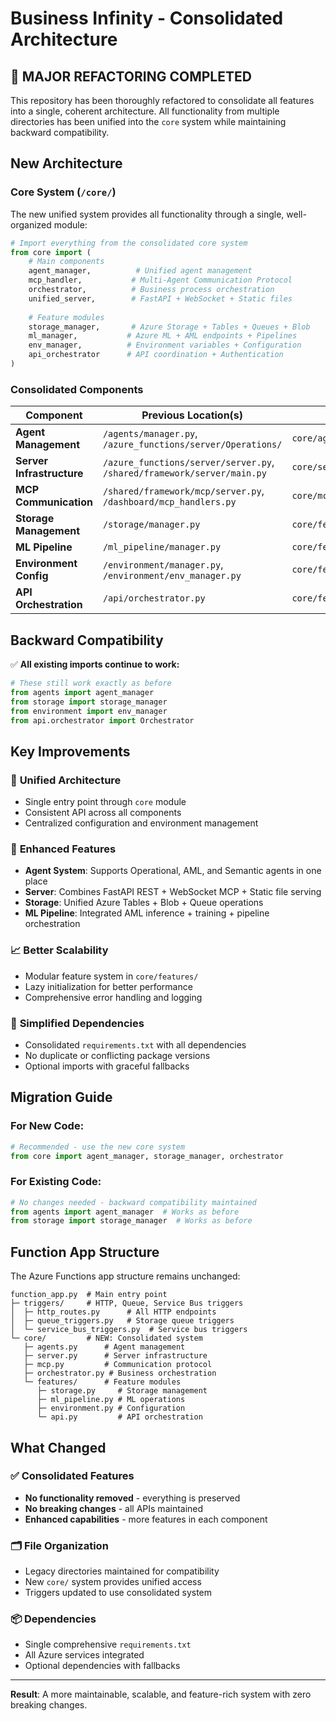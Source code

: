 # Business Infinity - Consolidated Architecture

## 🔄 **MAJOR REFACTORING COMPLETED**

This repository has been thoroughly refactored to consolidate all features into a single, coherent architecture. All functionality from multiple directories has been unified into the `core` system while maintaining backward compatibility.

## New Architecture

### Core System (`/core/`)

The new unified system provides all functionality through a single, well-organized module:

```python
# Import everything from the consolidated core system
from core import (
    # Main components
    agent_manager,          # Unified agent management
    mcp_handler,           # Multi-Agent Communication Protocol  
    orchestrator,          # Business process orchestration
    unified_server,        # FastAPI + WebSocket + Static files
    
    # Feature modules
    storage_manager,       # Azure Storage + Tables + Queues + Blob
    ml_manager,           # Azure ML + AML endpoints + Pipelines
    env_manager,          # Environment variables + Configuration
    api_orchestrator      # API coordination + Authentication
)
```

### Consolidated Components

| Component | Previous Location(s) | New Location |
|-----------|---------------------|--------------|
| **Agent Management** | `/agents/manager.py`, `/azure_functions/server/Operations/` | `core/agents.py` |
| **Server Infrastructure** | `/azure_functions/server/server.py`, `/shared/framework/server/main.py` | `core/server.py` |
| **MCP Communication** | `/shared/framework/mcp/server.py`, `/dashboard/mcp_handlers.py` | `core/mcp.py` |
| **Storage Management** | `/storage/manager.py` | `core/features/storage.py` |
| **ML Pipeline** | `/ml_pipeline/manager.py` | `core/features/ml_pipeline.py` |
| **Environment Config** | `/environment/manager.py`, `/environment/env_manager.py` | `core/features/environment.py` |
| **API Orchestration** | `/api/orchestrator.py` | `core/features/api.py` |

## Backward Compatibility

✅ **All existing imports continue to work:**

```python
# These still work exactly as before
from agents import agent_manager
from storage import storage_manager  
from environment import env_manager
from api.orchestrator import Orchestrator
```

## Key Improvements

### 🎯 **Unified Architecture**
- Single entry point through `core` module
- Consistent API across all components
- Centralized configuration and environment management

### 🔧 **Enhanced Features**
- **Agent System**: Supports Operational, AML, and Semantic agents in one place
- **Server**: Combines FastAPI REST + WebSocket MCP + Static file serving
- **Storage**: Unified Azure Tables + Blob + Queue operations
- **ML Pipeline**: Integrated AML inference + training + pipeline orchestration

### 📈 **Better Scalability**
- Modular feature system in `core/features/`
- Lazy initialization for better performance
- Comprehensive error handling and logging

### 🧹 **Simplified Dependencies**
- Consolidated `requirements.txt` with all dependencies
- No duplicate or conflicting package versions
- Optional imports with graceful fallbacks

## Migration Guide

### For New Code:
```python
# Recommended - use the new core system
from core import agent_manager, storage_manager, orchestrator
```

### For Existing Code:
```python
# No changes needed - backward compatibility maintained
from agents import agent_manager  # Works as before
from storage import storage_manager  # Works as before
```

## Function App Structure

The Azure Functions app structure remains unchanged:

```
function_app.py  # Main entry point
├─ triggers/     # HTTP, Queue, Service Bus triggers  
│  ├─ http_routes.py      # All HTTP endpoints
│  ├─ queue_triggers.py   # Storage queue triggers
│  └─ service_bus_triggers.py  # Service bus triggers
└─ core/         # NEW: Consolidated system
   ├─ agents.py      # Agent management
   ├─ server.py      # Server infrastructure  
   ├─ mcp.py         # Communication protocol
   ├─ orchestrator.py # Business orchestration
   └─ features/      # Feature modules
      ├─ storage.py     # Storage management
      ├─ ml_pipeline.py # ML operations
      ├─ environment.py # Configuration
      └─ api.py         # API orchestration
```

## What Changed

### ✅ Consolidated Features
- **No functionality removed** - everything is preserved
- **No breaking changes** - all APIs maintained
- **Enhanced capabilities** - more features in each component

### 🗂️ File Organization
- Legacy directories maintained for compatibility
- New `core/` system provides unified access
- Triggers updated to use consolidated system

### 📦 Dependencies
- Single comprehensive `requirements.txt`
- All Azure services integrated
- Optional dependencies with fallbacks

---

**Result**: A more maintainable, scalable, and feature-rich system with zero breaking changes.